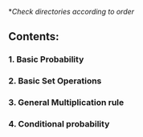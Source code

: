 **Check directories according to order*

## Contents:
### 1. Basic Probability
### 2. Basic Set Operations
### 3. General Multiplication rule
### 4. Conditional probability

